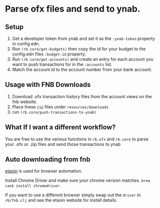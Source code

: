 # Parse ofx files and send to ynab.

## Setup

1. Get a developer token from ynab and set it as the `:ynab-token` property in config.edn.
2. Run `(rb.core/get-budgets)` then copy the id for your budget to the config.edn files `:budget-id` property.
3. Run `(rb.core/get-accounts)` and create an entry for each account you want to push transactions for in the `:accounts` list. 
4. Match the account id to the account number from your bank account.

## Usage with FNB Downloads
1. Download .ofx transaction history files from the account views on the fnb website.
2. Place these `zip` files under `resources/downloads`
3. run `(rb.core/push-transactions-to-ynab)`

## What If I want a different workflow?
You are free to use the various functions in `rb.ofx` and `rb.core` to parse your .ofx or .zip files and send those transactions to ynab

## Auto downloading from fnb
[etaoin](https://github.com/igrishaev/etaoin) is used for browser automation.

Install Chrome Driver and make sure your chrome version matches. `brew cask install chromedriver`.

If you want to use a different browser simply swap out the `driver` in `rb/fnb.clj` and see the etaoin website for install details.


